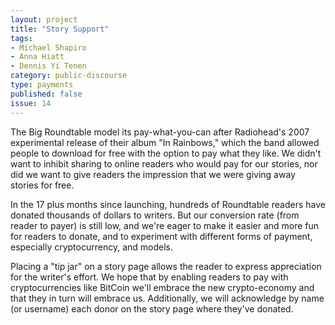 ```yaml
---
layout: project
title: "Story Support"
tags:
- Michael Shapiro
- Anna Hiatt
- Dennis Yi Tenen
category: public-discourse
type: payments
published: false
issue: 14
---
```


The Big Roundtable model its pay-what-you-can after Radiohead's 2007 experimental release of their album "In Rainbows," which the band allowed people to download for free with the option to pay what they like. We didn't want to inhibit sharing to online readers who would pay for our stories, nor did we want to give readers the impression that we were giving away stories for free.

In the 17 plus months since launching, hundreds of Roundtable readers have donated thousands of dollars to writers. But our conversion rate (from reader to payer) is still low, and we're eager to make it easier and more fun for readers to donate, and to experiment with different forms of payment, especially cryptocurrency, and models.

Placing a "tip jar" on a story page allows the reader to express appreciation for the writer's effort. We hope that by enabling readers to pay with cryptocurrencies like BitCoin we'll embrace the new crypto-economy and that they in turn will embrace us. Additionally, we will acknowledge by name (or username) each donor on the story page where they've donated.
